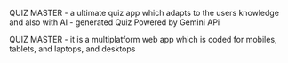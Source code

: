 QUIZ MASTER - a ultimate quiz app which adapts to the users knowledge and also with AI - generated Quiz Powered by Gemini APi

QUIZ MASTER - it is a multiplatform web app which is coded for mobiles, tablets, and laptops, and desktops

